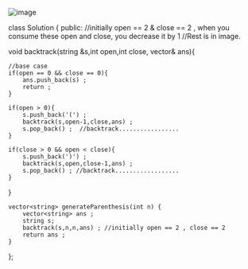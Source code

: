 ![image](https://github.com/HIMANSHU73/DataStructures_and_Algorithms/assets/78476814/f36fd8c3-aa09-44cb-8042-4ac50086d1ad)










class Solution {
public:
//initially open == 2 & close == 2 , when you consume these open and close, you decrease it by 1 
//Rest is in image.

void backtrack(string &s,int open,int close, vector<string>& ans){
    
    
    //base case
    if(open == 0 && close == 0){
        ans.push_back(s) ;
        return ;
    }
    
    if(open > 0){
        s.push_back('(') ;
        backtrack(s,open-1,close,ans) ;
        s.pop_back() ;  //backtrack.................
    }
    
    if(close > 0 && open < close){
        s.push_back(')') ;
        backtrack(s,open,close-1,ans) ;
        s.pop_back() ; //backtrack..................
    }
}

    vector<string> generateParenthesis(int n) {
        vector<string> ans ;
        string s;
        backtrack(s,n,n,ans) ; //initially open == 2 , close == 2
        return ans ;
    }
};
